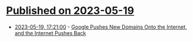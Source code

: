 # [Published on 2023-05-19](index.md)

* [2023-05-19, 17:21:00](https://tech.slashdot.org/story/23/05/19/1228215/google-pushes-new-domains-onto-the-internet-and-the-internet-pushes-back?utm_source=rss1.0mainlinkanon&utm_medium=feed) - [Google Pushes New Domains Onto the Internet, and the Internet Pushes Back](https://tech.slashdot.org/story/23/05/19/1228215/google-pushes-new-domains-onto-the-internet-and-the-internet-pushes-back?utm_source=rss1.0mainlinkanon&utm_medium=feed)
